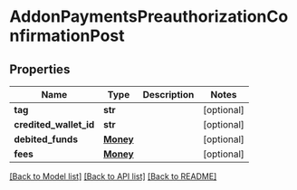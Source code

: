 # AddonPaymentsPreauthorizationConfirmationPost

## Properties
Name | Type | Description | Notes
------------ | ------------- | ------------- | -------------
**tag** | **str** |  | [optional] 
**credited_wallet_id** | **str** |  | [optional] 
**debited_funds** | [**Money**](Money.md) |  | [optional] 
**fees** | [**Money**](Money.md) |  | [optional] 

[[Back to Model list]](../README.md#documentation-for-models) [[Back to API list]](../README.md#documentation-for-api-endpoints) [[Back to README]](../README.md)


